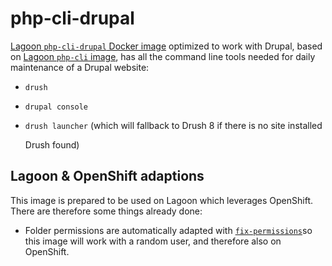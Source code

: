 # php-cli-drupal

[Lagoon `php-cli-drupal` Docker image](https://github.com/amazeeio/lagoon/blob/master/images/php/cli-drupal/Dockerfile) optimized to work with Drupal, based on [Lagoon `php-cli` image](README.md), has all the command line tools needed for daily maintenance of a Drupal website:

* `drush`
* `drupal console`
* `drush launcher` \(which will fallback to Drush 8 if there is no site installed

  Drush found\)

## Lagoon & OpenShift adaptions

This image is prepared to be used on Lagoon which leverages OpenShift. There are therefore some things already done:

* Folder permissions are automatically adapted with [`fix-permissions`](https://github.com/sclorg/s2i-base-container/blob/master/core/root/usr/bin/fix-permissions)so this image will work with a random user, and therefore also on OpenShift.

